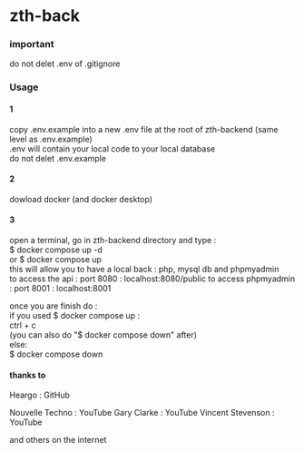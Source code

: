 # zth-back

### important ###
do not delet .env of .gitignore

### Usage ###

#### 1 ####
copy .env.example into a new .env file at the root of zth-backend (same level as .env.example)\
.env will contain your local code to your local database\
do not delet .env.example

#### 2 ####
dowload docker (and docker desktop)

#### 3 ####
open a terminal, go in zth-backend directory and type : \
$ docker compose up -d\
or
$ docker compose up\
this will allow you to have a local back : php, mysql db and phpmyadmin\
to access the api : port 8080 : localhost:8080/public 
to access phpmyadmin : port 8001 : localhost:8001

once you are finish do :\
if you used $ docker compose up :\
  ctrl + c\
  (you can also do "$ docker compose down" after)\
else:\
  $ docker compose down

#### thanks to ####
Heargo : GitHub

Nouvelle Techno : YouTube
Gary Clarke     : YouTube
Vincent Stevenson : YouTube

and others on the internet
